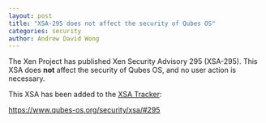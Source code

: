 ```yaml
---
layout: post
title: "XSA-295 does not affect the security of Qubes OS"
categories: security
author: Andrew David Wong
---
```


The Xen Project has published Xen Security Advisory 295 (XSA-295).
This XSA does **not** affect the security of Qubes OS, and no user
action is necessary.

This XSA has been added to the [XSA Tracker]:

<https://www.qubes-os.org/security/xsa/#295>


[XSA Tracker]: https://www.qubes-os.org/security/xsa/

